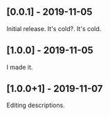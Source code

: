 ## [0.0.1] - 2019-11-05

Initial release.
It's cold?. It's cold.

## [1.0.0] - 2019-11-05
I made it.

## [1.0.0+1] - 2019-11-07
Editing descriptions.